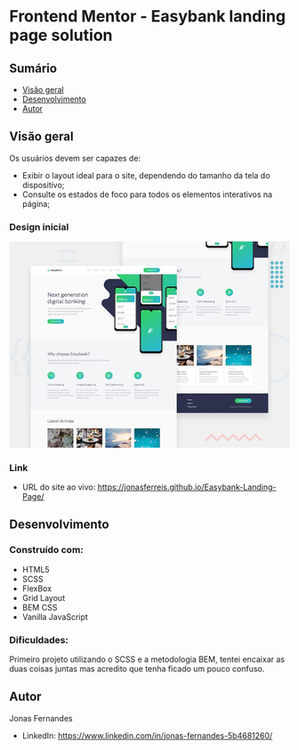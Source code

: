 # Frontend Mentor - Easybank landing page solution

## Sumário

- [Visão geral](#visão-geral)
- [Desenvolvimento](#desenvolvimento)
- [Autor](#autor)

## Visão geral

Os usuários devem ser capazes de:

- Exibir o layout ideal para o site, dependendo do tamanho da tela do dispositivo;
- Consulte os estados de foco para todos os elementos interativos na página;

### Design inicial

![design](./design/desktop-preview.jpg)

### Link

- URL do site ao vivo: https://jonasferreis.github.io/Easybank-Landing-Page/

## Desenvolvimento

### Construído com:

- HTML5
- SCSS
- FlexBox
- Grid Layout
- BEM CSS
- Vanilla JavaScript

### Dificuldades:

Primeiro projeto utilizando o SCSS e a metodologia BEM, tentei encaixar as duas coisas juntas mas acredito que tenha ficado um pouco confuso.

## Autor

Jonas Fernandes

- LinkedIn: https://www.linkedin.com/in/jonas-fernandes-5b4681260/